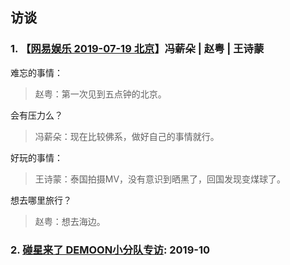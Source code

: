 ## 访谈

### 1. 【[网易娱乐 2019-07-19 北京](https://www.bilibili.com/video/av59892036)】冯薪朵 | 赵粤 | 王诗蒙

难忘的事情：

> 赵粤：第一次见到五点钟的北京。

会有压力么？

> 冯薪朵：现在比较佛系，做好自己的事情就行。

好玩的事情：

> 王诗蒙：泰国拍摄MV，没有意识到晒黑了，回国发现变煤球了。

想去哪里旅行？

> 赵粤：想去海边。

### 2. [碰星来了 DEMOON小分队专访](https://www.bilibili.com/video/av73140164): 2019-10


